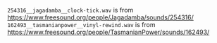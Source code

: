 



`254316__jagadamba__clock-tick.wav` is from https://www.freesound.org/people/Jagadamba/sounds/254316/
`162493__tasmanianpower__vinyl-rewind.wav` is from https://www.freesound.org/people/TasmanianPower/sounds/162493/
